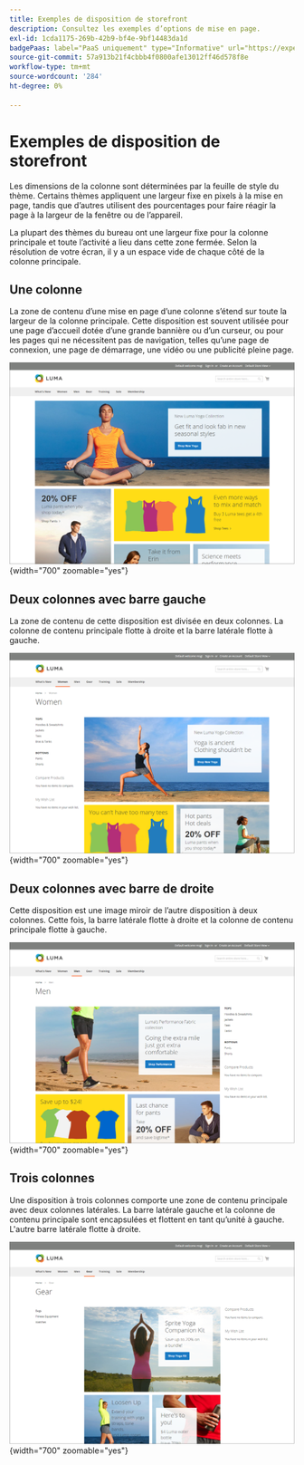 ```yaml
---
title: Exemples de disposition de storefront
description: Consultez les exemples d’options de mise en page.
exl-id: 1cda1175-269b-42b9-bf4e-9bf14483da1d
badgePaas: label="PaaS uniquement" type="Informative" url="https://experienceleague.adobe.com/en/docs/commerce/user-guides/product-solutions" tooltip="S’applique uniquement aux projets Adobe Commerce on Cloud (infrastructure PaaS gérée par Adobe) et aux projets On-premise."
source-git-commit: 57a913b21f4cbbb4f0800afe13012ff46d578f8e
workflow-type: tm+mt
source-wordcount: '284'
ht-degree: 0%

---
```


# Exemples de disposition de storefront

Les dimensions de la colonne sont déterminées par la feuille de style du thème. Certains thèmes appliquent une largeur fixe en pixels à la mise en page, tandis que d’autres utilisent des pourcentages pour faire réagir la page à la largeur de la fenêtre ou de l’appareil.

La plupart des thèmes du bureau ont une largeur fixe pour la colonne principale et toute l’activité a lieu dans cette zone fermée. Selon la résolution de votre écran, il y a un espace vide de chaque côté de la colonne principale.

## Une colonne

La zone de contenu d’une mise en page d’une colonne s’étend sur toute la largeur de la colonne principale. Cette disposition est souvent utilisée pour une page d’accueil dotée d’une grande bannière ou d’un curseur, ou pour les pages qui ne nécessitent pas de navigation, telles qu’une page de connexion, une page de démarrage, une vidéo ou une publicité pleine page.

![Exemple de mise en page une colonne](./assets/page-layout-1-col.png){width="700" zoomable="yes"}

## Deux colonnes avec barre gauche

La zone de contenu de cette disposition est divisée en deux colonnes. La colonne de contenu principale flotte à droite et la barre latérale flotte à gauche.

![Exemple de deux colonnes avec la barre de gauche](./assets/page-layout-2-col-left-bar.png){width="700" zoomable="yes"}

## Deux colonnes avec barre de droite

Cette disposition est une image miroir de l’autre disposition à deux colonnes. Cette fois, la barre latérale flotte à droite et la colonne de contenu principale flotte à gauche.

![Exemple de deux colonnes avec la barre de droite](./assets/page-layout-2-col-right-bar.png){width="700" zoomable="yes"}

## Trois colonnes

Une disposition à trois colonnes comporte une zone de contenu principale avec deux colonnes latérales. La barre latérale gauche et la colonne de contenu principale sont encapsulées et flottent en tant qu’unité à gauche. L&#39;autre barre latérale flotte à droite.

![Exemple de trois colonnes](./assets/page-layout-3-col.png){width="700" zoomable="yes"}
